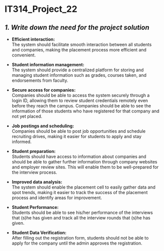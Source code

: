 #  IT314_Project_22 #

 ## *1. Write down the need for the project solution*

* **Efficient interaction:** <br>
The system should facilitate smooth interaction between all students and companies, making the placement process more efficient and convenient.

* **Student information management:** <br>
The system should provide a centralized platform for storing and managing student information such as grades, courses taken, and endorsements from faculty.

* **Secure access for companies:** <br>
Companies should be able to access the system securely through a login ID, allowing them to review student credentials remotely even before they reach the campus. 
Companies should be able to see the information of those students who have registered for that company and not yet placed.

* **Job postings and scheduling:** <br>
Companies should be able to post job opportunities and schedule recruiting drives, making it easier for students to apply and stay informed. 

* **Student preparation:** <br>
Students should have access to information about companies and should be able to gather further information through company websites and employer review sites. This will enable them to be well-prepared for the interview process.

* **Improved data analysis:** <br>
The system should enable the placement cell to easily gather data and spot trends, making it easier to track the success of the placement process and identify areas for improvement.

* **Student Performance:** <br>
Students should be able to see his/her performance of the interviews that (s)he has given and track all the interview rounds that (s)he has given.

* **Student Data Verification:**<br>
After filling out the registration form, students should not be able to apply for the company until the admin approves the registration.
